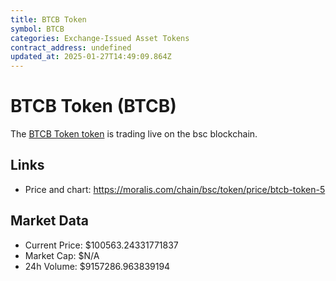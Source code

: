 ```yaml
---
title: BTCB Token
symbol: BTCB
categories: Exchange-Issued Asset Tokens
contract_address: undefined
updated_at: 2025-01-27T14:49:09.864Z
---
```


# BTCB Token (BTCB)
The [BTCB Token token](https://moralis.com/chain/bsc/token/price/btcb-token-5) is trading live on the bsc blockchain.

## Links
- Price and chart: https://moralis.com/chain/bsc/token/price/btcb-token-5

## Market Data
- Current Price: $100563.24331771837
- Market Cap: $N/A
- 24h Volume: $9157286.963839194
